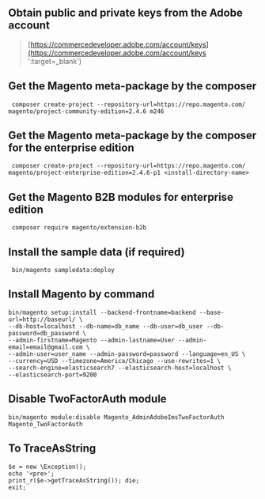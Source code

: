 ## Obtain public and private keys from the Adobe account

> [https://commercedeveloper.adobe.com/account/keys](https://commercedeveloper.adobe.com/account/keys ':target=_blank')


## Get the Magento meta-package by the composer

```
 composer create-project --repository-url=https://repo.magento.com/ magento/project-community-edition=2.4.6 m246
```

## Get the Magento meta-package by the composer for the enterprise edition

```
 composer create-project --repository-url=https://repo.magento.com/ magento/project-enterprise-edition=2.4.6-p1 <install-directory-name>

```

## Get the Magento B2B modules for enterprise edition

```
 composer require magento/extension-b2b

```


## Install the sample data (if required)

```
 bin/magento sampledata:deploy
```

## Install Magento by command

```
bin/magento setup:install --backend-frontname=backend --base-url=http://baseurl/ \
--db-host=localhost --db-name=db_name --db-user=db_user --db-password=db_password \
--admin-firstname=Magento --admin-lastname=User --admin-email=email@gmail.com \
--admin-user=user_name --admin-password=password --language=en_US \
--currency=USD --timezone=America/Chicago --use-rewrites=1 \
--search-engine=elasticsearch7 --elasticsearch-host=localhost \
--elasticsearch-port=9200

```

## Disable TwoFactorAuth module 

```
bin/magento module:disable Magento_AdminAdobeImsTwoFactorAuth Magento_TwoFactorAuth

```

## To TraceAsString 

```
$e = new \Exception();
echo '<pre>';
print_r($e->getTraceAsString()); die;
exit;

```
